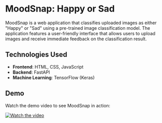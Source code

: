 # MoodSnap: Happy or Sad

MoodSnap is a web application that classifies uploaded images as either "Happy" or "Sad" using a pre-trained image classification model. The application features a user-friendly interface that allows users to upload images and receive immediate feedback on the classification result.

## Technologies Used

- **Frontend**: HTML, CSS, JavaScript
- **Backend**: FastAPI
- **Machine Learning**: TensorFlow (Keras)

## Demo

Watch the demo video to see MoodSnap in action:

[![Watch the video](https://img.youtube.com/vi/9nZZSXaC05s/0.jpg)](https://youtu.be/9nZZSXaC05s)
